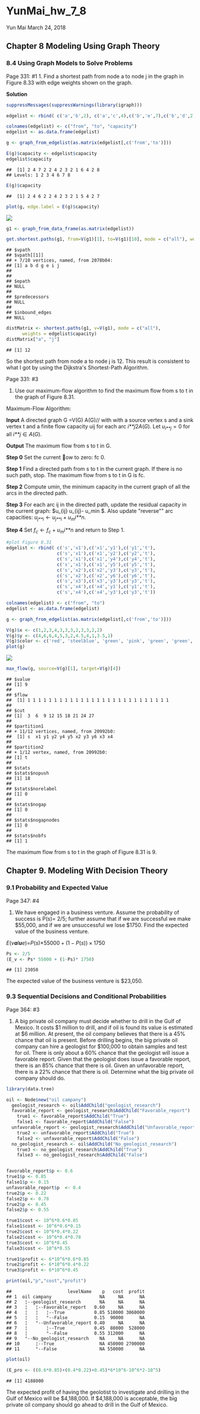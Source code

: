 YunMai\_hw\_7\_8
================
Yun Mai
March 24, 2018

Chapter 8 Modeling Using Graph Theory
-------------------------------------

### 8.4 Using Graph Models to Solve Problems

Page 331: \#1 1. Find a shortest path from node a to node j in the graph in Figure 8.33 with edge weights shown on the graph.

**Solution**

``` r
suppressMessages(suppressWarnings(library(igraph)))

edgelist <- rbind( c('a','b',2), c('a','c',4),c('b','e',7),c('b','d',2),c('c','f',2), c('c','e',4), c('d','g',2), c('e','i',3), c('e','h',2), c('e','g',1), c('f','i',6), c('h','j',4), c('i','j',2), c('g','j',8))

colnames(edgelist) <- c("from", "to", "capacity")
edgelist <- as.data.frame(edgelist)

g <- graph_from_edgelist(as.matrix(edgelist[,c('from','to')]))

E(g)$capacity <- edgelist$capacity
edgelist$capacity
```

    ##  [1] 2 4 7 2 2 4 2 3 2 1 6 4 2 8
    ## Levels: 1 2 3 4 6 7 8

``` r
E(g)$capacity
```

    ##  [1] 2 4 6 2 2 4 2 3 2 1 5 4 2 7

``` r
plot(g, edge.label = E(g)$capacity)
```

![](DATA609_assignment_7_8_files/figure-markdown_github/unnamed-chunk-1-1.png)

``` r
g1 <- graph_from_data_frame(as.matrix(edgelist))

get.shortest.paths(g1, from=V(g1)[1], to=V(g1)[10], mode = c("all"), weights = edgelist$capacity)
```

    ## $vpath
    ## $vpath[[1]]
    ## + 7/10 vertices, named, from 2078b04:
    ## [1] a b d g e i j
    ## 
    ## 
    ## $epath
    ## NULL
    ## 
    ## $predecessors
    ## NULL
    ## 
    ## $inbound_edges
    ## NULL

``` r
distMatrix <- shortest.paths(g1, v=V(g1), mode = c("all"),
      weights = edgelist$capacity)
distMatrix["a", "j"]
```

    ## [1] 12

So the shortest path from node a to node j is 12. This result is consistent to what I got by using the Dijkstra's Shortest-Path Algorithm.

Page 331: \#3

1.  Use our maximum-flow algorithm to find the maximum flow from s to t in the graph of Figure 8.31.

Maximum-Flow Algorithm:

**Input** A directed graph G =V(G) A(G)// with with a source vertex s and a sink vertex t and a finite flow capacity uij for each arc *i**j*2*A*(*G*). Let *u*<sub>*i**j*</sub> = 0 for all *i**j* ∈ *A*(*G*).

**Output** The maximum flow from s to t in G.

**Step 0** Set the current ow to zero: fc 0.

**Step 1** Find a directed path from s to t in the current graph. If there is no such path, stop. The maximum flow from s to t in G is fc.

**Step 2** Compute umin, the minimum capacity in the current graph of all the arcs in the directed path.

**Step 3** For each arc ij in the directed path, update the residual capacity in the current graph: $u\_{ij} u\_{ij}- u\_min $. Also update "reverse"" arc capacities: *u*<sub>*j**i*</sub> ← *u*<sub>*j**i*</sub> + *u*<sub>*m*</sub>*i**n*.

**Step 4** Set *f*<sub>*c*</sub> ← *f*<sub>*c*</sub> + *u*<sub>*m*</sub>*i**n* and return to Step 1.

``` r
#plot Figure 8.31
edgelist <- rbind( c('s','x1'),c('x1','y1'),c('y1','t'), 
                   c('s','x1'),c('x1','y2'),c('y2','t'),
                   c('s','x1'),c('x1','y4'),c('y4','t'),
                   c('s','x1'),c('x1','y5'),c('y5','t'),
                   c('s','x2'),c('x2','y3'),c('y3','t'),
                   c('s','x2'),c('x2','y6'),c('y6','t'),
                   c('s','x3'),c('x3','y3'),c('y3','t'),
                   c('s','x4'),c('x4','y1'),c('y1','t'),
                   c('s','x4'),c('x4','y3'),c('y3','t'))

colnames(edgelist) <- c("from", "to")
edgelist <- as.data.frame(edgelist)

g <- graph_from_edgelist(as.matrix(edgelist[,c('from','to')]))

V(g)$x <- c(1,2,3,4,3,3,3,2,3,3,2,2)
V(g)$y <- c(4,6,6,4,5,3,2,4.5,4,1,3.5,1)
V(g)$color <- c('red', 'steelblue', 'green', 'pink', 'green', 'green', 'green','steelblue', 'green','green','steelblue','steelblue')
plot(g)
```

![](DATA609_assignment_7_8_files/figure-markdown_github/unnamed-chunk-2-1.png)

``` r
max_flow(g, source=V(g)[1], target=V(g)[4])
```

    ## $value
    ## [1] 9
    ## 
    ## $flow
    ##  [1] 1 1 1 1 1 1 1 1 1 1 1 1 1 1 1 1 1 1 1 1 1 1 1 1 1 1 1
    ## 
    ## $cut
    ## [1]  3  6  9 12 15 18 21 24 27
    ## 
    ## $partition1
    ## + 11/12 vertices, named, from 20992b0:
    ##  [1] s  x1 y1 y2 y4 y5 x2 y3 y6 x3 x4
    ## 
    ## $partition2
    ## + 1/12 vertex, named, from 20992b0:
    ## [1] t
    ## 
    ## $stats
    ## $stats$nopush
    ## [1] 18
    ## 
    ## $stats$norelabel
    ## [1] 0
    ## 
    ## $stats$nogap
    ## [1] 0
    ## 
    ## $stats$nogapnodes
    ## [1] 0
    ## 
    ## $stats$nobfs
    ## [1] 1

The maximum flow from s to t in the graph of Figure 8.31 is 9.

Chapter 9. Modeling With Decision Theory
----------------------------------------

### 9.1 Probability and Expected Value

Page 347: \#4

1.  We have engaged in a business venture. Assume the probability of success is P(s)= 2/5; further assume that if we are successful we make $55,000, and if we are unsuccessful we lose $1750. Find the expected value of the business venture.

*E*(*v**a**l**u**e*)=*P*(*s*)×55000 + (1 − *P*(*s*)) × 1750

``` r
Ps <- 2/5
(E_v <- Ps* 55000 + (1-Ps)* 1750)
```

    ## [1] 23050

The expected value of the business venture is $23,050.

### 9.3 Sequential Decisions and Conditional Probabilities

Page 364: \#3

1.  A big private oil company must decide whether to drill in the Gulf of Mexico. It costs $1 million to drill, and if oil is found its value is estimated at $6 million. At present, the oil company believes that there is a 45% chance that oil is present. Before drilling begins, the big private oil company can hire a geologist for $100,000 to obtain samples and test for oil. There is only about a 60% chance that the geologist will issue a favorable report. Given that the geologist does issue a favorable report, there is an 85% chance that there is oil. Given an unfavorable report, there is a 22% chance that there is oil. Determine what the big private oil company should do.

``` r
library(data.tree)

oil <- Node$new("oil campany")
  geologist_research <- oil$AddChild("geologist_research")
  favorable_report <- geologist_research$AddChild("Favorable_report")
    true1 <- favorable_report$AddChild("True")
    false1 <- favorable_report$AddChild("False")
  unfavorable_report <- geologist_research$AddChild("Unfavorable_report")
    true2 <- unfavorable_report$AddChild("True")
    false2 <- unfavorable_report$AddChild("False")
  no_geologist_research <- oil$AddChild("No_geologist_research")
    true3 <- no_geologist_research$AddChild("True")
    false3 <- no_geologist_research$AddChild("False")


favorable_report$p <- 0.6
true1$p <- 0.85
false1$p <- 0.15
unfavorable_report$p  <- 0.4
true2$p <- 0.22
false2$p <- 0.78
true2$p <- 0.45
false2$p <- 0.55

true1$cost <- 10^6*0.6*0.85
false1$cost <- 10^6*0.6*0.15
true2$cost <- 10^6*0.4*0.22
false2$cost <- 10^6*0.4*0.78
true3$cost <- 10^6*0.45
false3$cost <- 10^6*0.55

true1$profit <- 6*10^6*0.6*0.85
true2$profit <- 6*10^6*0.4*0.22
true3$profit <- 6*10^6*0.45

print(oil,"p","cost","profit")
```

    ##                     levelName    p   cost  profit
    ## 1  oil campany                  NA     NA      NA
    ## 2   ¦--geologist_research       NA     NA      NA
    ## 3   ¦   ¦--Favorable_report   0.60     NA      NA
    ## 4   ¦   ¦   ¦--True           0.85 510000 3060000
    ## 5   ¦   ¦   °--False          0.15  90000      NA
    ## 6   ¦   °--Unfavorable_report 0.40     NA      NA
    ## 7   ¦       ¦--True           0.45  88000  528000
    ## 8   ¦       °--False          0.55 312000      NA
    ## 9   °--No_geologist_research    NA     NA      NA
    ## 10      ¦--True                 NA 450000 2700000
    ## 11      °--False                NA 550000      NA

``` r
plot(oil)
```

<!--html_preserve-->

<script type="application/json" data-for="htmlwidget-94fc6b523af54d74699d">{"x":{"diagram":"digraph {\n\n  \"1\" [label = \"oil campany\", fillcolor = \"#FFFFFF\", fontcolor = \"#000000\"] \n  \"2\" [label = \"geologist_research\", fillcolor = \"#FFFFFF\", fontcolor = \"#000000\"] \n  \"3\" [label = \"Favorable_report\", fillcolor = \"#FFFFFF\", fontcolor = \"#000000\"] \n  \"4\" [label = \"True\", fillcolor = \"#FFFFFF\", fontcolor = \"#000000\"] \n  \"5\" [label = \"False\", fillcolor = \"#FFFFFF\", fontcolor = \"#000000\"] \n  \"6\" [label = \"Unfavorable_report\", fillcolor = \"#FFFFFF\", fontcolor = \"#000000\"] \n  \"7\" [label = \"True\", fillcolor = \"#FFFFFF\", fontcolor = \"#000000\"] \n  \"8\" [label = \"False\", fillcolor = \"#FFFFFF\", fontcolor = \"#000000\"] \n  \"9\" [label = \"No_geologist_research\", fillcolor = \"#FFFFFF\", fontcolor = \"#000000\"] \n  \"10\" [label = \"True\", fillcolor = \"#FFFFFF\", fontcolor = \"#000000\"] \n  \"11\" [label = \"False\", fillcolor = \"#FFFFFF\", fontcolor = \"#000000\"] \n\"1\"->\"2\" [id = \"1\"] \n\"1\"->\"9\" [id = \"2\"] \n\"2\"->\"3\" [id = \"3\"] \n\"2\"->\"6\" [id = \"4\"] \n\"9\"->\"10\" [id = \"5\"] \n\"9\"->\"11\" [id = \"6\"] \n\"3\"->\"4\" [id = \"7\"] \n\"3\"->\"5\" [id = \"8\"] \n\"6\"->\"7\" [id = \"9\"] \n\"6\"->\"8\" [id = \"10\"] \n}","config":{"engine":"dot","options":null}},"evals":[],"jsHooks":[]}</script>
<!--/html_preserve-->
``` r
(E_pro <- ((0.6*0.85)+(0.4*0.22)+0.45)*6*10^6-10^6*2-10^5)
```

    ## [1] 4188000

The expected profit of having the geolotist to investigate and drilling in the Gulf of Mexico will be $4,188,000. If $4,188,000 is acceptable, the big private oil company should go ahead to drill in the Gulf of Mexico.
